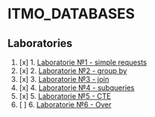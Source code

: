# ITMO_DATABASES
## Laboratories

1. [x] 1. [Laboratorie №1 - simple requests](https://github.com/ew0s/ITMO_DATABASES/tree/master/LABS/LAB1%20-%20Simple%20requests)
2. [x] 2. [Laboratorie №2 - group by](https://github.com/ew0s/ITMO_DATABASES/tree/master/LABS/LAB2%20-%20Group%20by)
3. [x] 3. [Laboratorie №3 - join](https://github.com/ew0s/ITMO_DATABASES/tree/master/LABS/LAB3%20-%20JOIN/MAIN%20TASKS)
4. [x] 4. [Laboratorie №4 - subqueries](https://github.com/ew0s/ITMO_DATABASES/tree/master/LABS/LAB4%20-%20Subqueries)
5. [x] 5. [Laboratorie №5 - CTE](https://github.com/ew0s/ITMO_DATABASES/blob/master/LABS/LAB5%20-%20CTE/console_1.sql)
6. [ ] 6. [Laboratorie №6 - Over](https://github.com/ew0s/ITMO_DATABASES/blob/master/LABS/LAB6%20-%20OVER/6.sql)
